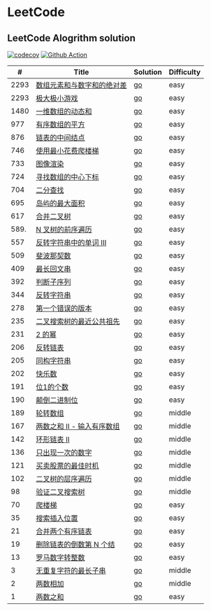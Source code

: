 # LeetCode
## LeetCode Alogrithm solution
[![codecov](https://codecov.io/gh/gofromzero/leetcode/branch/master/graph/badge.svg?token=3Z6VEuf8w2)](https://codecov.io/gh/gofromzero/leetcode)
[![Github Action](https://github.com/gofromzero/leetcode/actions/workflows/main.yml/badge.svg)](https://github.com/gofromzero/leetcode/actions/workflows/main.yml)

| #    | Title                                                                                                   | Solution                                                                   | Difficulty |
|------|---------------------------------------------------------------------------------------------------------|----------------------------------------------------------------------------|------------|
| 2293 | [数组元素和与数字和的绝对差](https://leetcode.cn/problems/difference-between-element-sum-and-digit-sum-of-an-array/) | [go](./algorithms/go/differenceOfSum/differenceOfSum.go)                   | easy       |
| 2293 | [极大极小游戏](https://leetcode.cn/problems/min-max-game/)                                                    | [go](./algorithms/go/minMaxGame/minMaxGame.go)                             | easy       |
| 1480 | [一维数组的动态和](https://leetcode.cn/problems/running-sum-of-1d-array/)                                       | [go](./algorithms/go/runningSum/runningSum.go)                             | easy       |
| 977  | [有序数组的平方](https://leetcode.cn/problems/squares-of-a-sorted-array/)                                      | [go](./algorithms/go/sortedsquares/sortedSquares.go)                       | easy       |
| 876  | [链表的中间结点](https://leetcode.cn/problems/middle-of-the-linked-list/)                                      | [go](./algorithms/go/middlenode/middleNode.go)                             | easy       |
| 746  | [使用最小花费爬楼梯](https://leetcode.cn/problems/min-cost-climbing-stairs/)                                     | [go](./algorithms/go/minCostClimbingStairs/minCostClimbingStairs.go)       | easy       |
| 733  | [图像渲染](https://leetcode.cn/problems/flood-fill/)                                                        | [go](./algorithms/go/floodfill/floodFill.go)                               | easy       |
| 724  | [寻找数组的中心下标](https://leetcode.cn/problems/find-pivot-index/)                                             | [go](./algorithms/go/pivotIndex/pivotIndex.go)                             | easy       |
| 704  | [二分查找](https://leetcode.cn/problems/binary-search/)                                                     | [go](./algorithms/go/binarysearch/binarySearch.go)                         | easy       |
| 695  | [岛屿的最大面积](https://leetcode.cn/problems/max-area-of-island/)                                             | [go](./algorithms/go/maxareaofisland/maxAreaOfIsland.go)                   | easy       |
| 617  | [合并二叉树](https://leetcode.cn/problems/merge-two-binary-trees/)                                           | [go](./algorithms/go/mergetrees/mergeTrees.go)                             | easy       |
| 589. | [N 叉树的前序遍历](https://leetcode.cn/problems/n-ary-tree-preorder-traversal/)                                | [go](./algorithms/go/preorder/preorder.go)                                 | easy       |
| 557  | [反转字符串中的单词 III](https://leetcode.cn/problems/reverse-words-in-a-string-iii/)                            | [go](./algorithms/go/reversewords/reverseWords.go)                         | easy       |
| 509  | [斐波那契数](https://leetcode.cn/problems/fibonacci-number/)                                                 | [go](./algorithms/go/fib/fib.go)                                           | easy       |
| 409  | [最长回文串](https://leetcode.cn/problems/longest-palindrome/)                                               | [go](./algorithms/go/longestPalindrome/longestPalindrome.go)               | easy       |
| 392  | [判断子序列](https://leetcode.cn/problems/is-subsequence/)                                                   | [go](./algorithms/go/isSubsequence/isSubsequence.go)                       | easy       |
| 344  | [反转字符串](https://leetcode.cn/problems/reverse-string/)                                                   | [go](./algorithms/go/reversestring/reverseString.go)                       | easy       |
| 278  | [ 第一个错误的版本](https://leetcode.cn/problems/first-bad-version/)                                            | [go](./algorithms/go/firstBadVersion/firstBadVersion.go)                   | easy       |
| 235  | [二叉搜索树的最近公共祖先](https://leetcode.cn/problems/lowest-common-ancestor-of-a-binary-search-tree/)            | [go](./algorithms/go/lowestCommonAncestor/lowestCommonAncestor.go)         | easy       |
| 231  | [2 的幂](https://leetcode.cn/problems/power-of-two/)                                                      | [go](./algorithms/go/ispoweroftwo/isPowerOfTwo.go)                         | easy       |
| 206  | [反转链表](https://leetcode.cn/problems/reverse-linked-list/)                                               | [go](./algorithms/go/reverselist/reverseList.go)                           | easy       |
| 205  | [同构字符串](https://leetcode.cn/problems/isomorphic-strings/)                                               | [go](./algorithms/go/isIsomorphic/isIsomorphic.go)                         | easy       |
| 202  | [快乐数](https://leetcode.cn/problems/happy-number/)                                                       | [go](./algorithms/go/ishappy/isHappy.go)                                   | easy       |
| 191  | [位1的个数](https://leetcode.cn/problems/number-of-1-bits/)                                                 | [go](./algorithms/go/hammingweight/hammingWeight.go)                       | easy       |
| 190  | [颠倒二进制位](https://leetcode.cn/problems/reverse-bits/)                                                    | [go](./algorithms/go/reversebits/reverseBits.go)                           | easy       |
| 189  | [轮转数组](https://leetcode.cn/problems/rotate-array/)                                                      | [go](./algorithms/go/rotate/rotate.go)                                     | middle     |
| 167  | [两数之和 II - 输入有序数组](https://leetcode.cn/problems/two-sum-ii-input-array-is-sorted/)                      | [go](./algorithms/go/twosum2/twoSum.go)                                    | middle     |
| 142  | [环形链表 II](https://leetcode.cn/problems/linked-list-cycle-ii/)                                           | [go](./algorithms/go/detectCycle/detectCycle.go)                           | middle     |
| 136  | [只出现一次的数字](https://leetcode.cn/problems/single-number/)                                                 | [go](./algorithms/go/singlenumber/singleNumber.go)                         | middle     |
| 121  | [买卖股票的最佳时机](https://leetcode.cn/problems/best-time-to-buy-and-sell-stock/)                              | [go](./algorithms/go/maxProfit/maxProfit.go)                               | middle     |
| 102  | [二叉树的层序遍历](https://leetcode.cn/problems/binary-tree-level-order-traversal/)                             | [go](./algorithms/go/preorder/preorder.go)                                 | middle     |
| 98   | [验证二叉搜索树](https://leetcode.cn/problems/validate-binary-search-tree/)                                    | [go](./algorithms/go/isValidBST/isValidBST.go)                             | middle     |
| 70   | [爬楼梯](https://leetcode.cn/problems/climbing-stairs/)                                                    | [go](./algorithms/go/climbstairs/climbStairs.go)                           | easy       |
| 35   | [搜索插入位置](https://leetcode.cn/problems/search-insert-position/)                                          | [go](./algorithms/go/searchinsert/searchInsert.go)                         | easy       |
| 21   | [合并两个有序链表](https://leetcode.cn/problems/merge-two-sorted-lists/)                                        | [go](./algorithms/go/mergetwolists/mergeTwoLists.go)                       | easy       |
| 19   | [删除链表的倒数第 N 个结](https://leetcode.cn/problems/remove-nth-node-from-end-of-list/)                         | [go](./algorithms/go/removenthfromend/removeNthFromEnd.go)                 | easy       |
| 13   | [罗马数字转整数](https://leetcode.cn/problems/roman-to-integer/)                                               | [go](./algorithms/go/romanToInt/romanToInt.go)                             | easy       |
| 3    | [无重复字符的最长子串](https://leetcode.cn/problems/longest-substring-without-repeating-characters/)              | [go](./algorithms/go/lengthoflongestsubstring/lengthOfLongestSubstring.go) | middle     |
| 2    | [两数相加](https://leetcode.cn/problems/add-two-numbers/)                                                   | [go](./algorithms/go/addtwonumbers/addTwoNumbers.go)                       | middle     |
| 1    | [两数之和](https://leetcode.cn/problems/two-sum/)                                                           | [go](./algorithms/go/twosum/twoSum.go)                                     | easy       |
